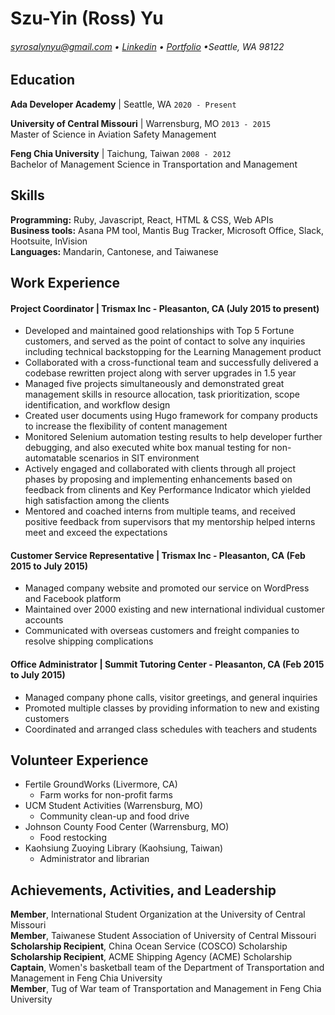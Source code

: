 # Szu-Yin (Ross) Yu
###### [syrosalynyu@gmail.com](mailto:syrosalynyu@gmail.com) • [Linkedin](https://www.linkedin.com/in/syrosalynyu/)   • [Portfolio](https://syrosalynyu.github.io/)   •Seattle, WA 98122

## Education

**Ada Developer Academy** | Seattle, WA  `2020 - Present`
 
 
**University of Central Missouri** | Warrensburg, MO  `2013 - 2015`
<br>Master of Science in Aviation Safety Management

**Feng Chia University** | Taichung, Taiwan `2008 - 2012` 
<br>Bachelor of Management Science in Transportation and Management 

## Skills

**Programming:** Ruby, Javascript, React, HTML & CSS, Web APIs   
**Business tools:** Asana PM tool, Mantis Bug Tracker, Microsoft Office, Slack, Hootsuite, InVision  
**Languages:** Mandarin, Cantonese, and Taiwanese

## Work Experience

#### Project Coordinator | Trismax Inc - Pleasanton, CA (July 2015 to present)

* Developed and maintained good relationships with Top 5 Fortune customers, and served as the point of contact to solve any inquiries including technical backstopping for the Learning Management product
* Collaborated with a cross-functional team and successfully delivered a codebase rewritten project along with server upgrades in 1.5 year
* Managed five projects simultaneously and demonstrated great management skills in resource allocation, task prioritization, scope identification, and workflow design 
* Created user documents using Hugo framework for company products to increase the flexibility of content management
* Monitored Selenium automation testing results to help developer further debugging, and also executed white box manual testing for non-automatable scenarios in SIT environment
* Actively engaged and collaborated with clients through all project phases by proposing and implementing enhancements based on feedback from clinents and Key Performance Indicator which yielded high satisfaction among the clients
* Mentored and coached interns from multiple teams, and received positive feedback from supervisors that my mentorship helped interns meet and exceed the expectations

#### Customer Service Representative | Trismax Inc - Pleasanton, CA (Feb 2015 to July 2015)
   
* Managed company website and promoted our service on WordPress and Facebook platform
* Maintained over 2000 existing and new international individual customer accounts
* Communicated with overseas customers and freight companies to resolve shipping complications

#### Office Administrator | Summit Tutoring Center - Pleasanton, CA (Feb 2015 to July 2015)

* Managed company phone calls, visitor greetings, and general inquiries
* Promoted multiple classes by providing information to new and existing customers
* Coordinated and arranged class schedules with teachers and students

## Volunteer Experience

* Fertile GroundWorks (Livermore, CA)
    * Farm works for non-profit farms
* UCM Student Activities (Warrensburg, MO)
    * Community clean-up and food drive 
* Johnson County Food Center (Warrensburg, MO)
    * Food restocking
* Kaohsiung Zuoying Library (Kaohsiung, Taiwan)
    * Administrator and librarian

## Achievements, Activities, and Leadership

**Member**, International Student Organization at the University of Central Missouri  
**Member**, Taiwanese Student Association of University of Central Missouri   
**Scholarship Recipient**, China Ocean Service (COSCO) Scholarship  
**Scholarship Recipient**, ACME Shipping Agency (ACME) Scholarship   
**Captain**, Women's basketball team of the Department of Transportation and Management in Feng Chia University  
**Member**, Tug of War team of Transportation and Management in Feng Chia University  
